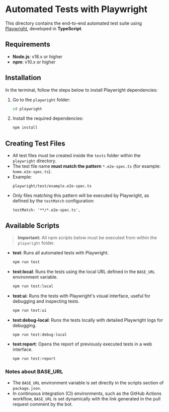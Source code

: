 # Automated Tests with Playwright

This directory contains the end-to-end automated test suite using [Playwright](https://playwright.dev/), developed in **TypeScript**.

## Requirements

- **Node.js**: v18.x or higher
- **npm**: v10.x or higher



## Installation

In the terminal, follow the steps below to install Playwright dependencies:

1. Go to the `playwright` folder:
   ```bash
   cd playwright
   ```

2. Install the required dependencies:
   ```bash
   npm install
   ```

## Creating Test Files

- All test files must be created inside the `tests` folder within the `playwright` directory.
- The test file name **must match the pattern** `*.e2e-spec.ts` (for example: `home.e2e-spec.ts`).
- Example:
  ```
  playwright/test/example.e2e-spec.ts
  ```
- Only files matching this pattern will be executed by Playwright, as defined by the `testMatch` configuration:
  ```
  testMatch: '**/*.e2e-spec.ts',
  ```

## Available Scripts

> **Important:** All npm scripts below must be executed from within the `playwright` folder.

- **test**: Runs all automated tests with Playwright.
  ```bash
  npm run test
  ```

- **test:local**: Runs the tests using the local URL defined in the `BASE_URL` environment variable.
  ```bash
  npm run test:local
  ```

- **test:ui**: Runs the tests with Playwright's visual interface, useful for debugging and inspecting tests.
  ```bash
  npm run test:ui
  ```

- **test:debug-local**: Runs the tests locally with detailed Playwright logs for debugging.
  ```bash
  npm run test:debug-local
  ```

- **test:report**: Opens the report of previously executed tests in a web interface.
  ```bash
  npm run test:report
  ```

### Notes about BASE_URL

- The `BASE_URL` environment variable is set directly in the scripts section of `package.json`.
- In continuous integration (CI) environments, such as the GitHub Actions workflow, `BASE_URL` is set dynamically with the link generated in the pull request comment by the bot.